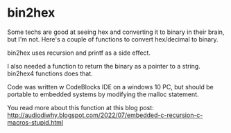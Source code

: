 # bin2hex

Some techs are good at seeing hex and converting it to binary in their brain, but I'm not.  Here's a couple of functions to convert hex/decimal to binary. 

bin2hex uses recursion and printf as a side effect. 

 I also needed a function to return the binary as a pointer to a string. bin2hex4 functions does that.

Code was written w CodeBlocks IDE on a windows 10 PC, but should be portable to embedded systems by modifying the malloc statement. 

You read more about this function at this blog post:
http://audiodiwhy.blogspot.com/2022/07/embedded-c-recursion-c-macros-stupid.html

